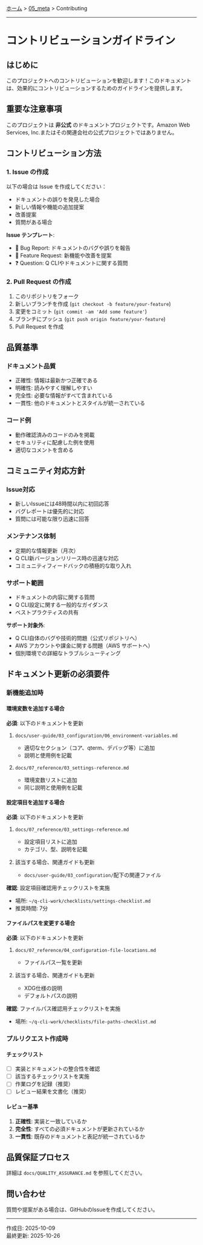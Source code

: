 [ホーム](../README.md) > [05_meta](README.md) > Contributing

---

# コントリビューションガイドライン


## はじめに

このプロジェクトへのコントリビューションを歓迎します！このドキュメントは、効果的にコントリビューションするためのガイドラインを提供します。

## 重要な注意事項

このプロジェクトは **非公式** のドキュメントプロジェクトです。Amazon Web Services, Inc.またはその関連会社の公式プロジェクトではありません。

## コントリビューション方法

### 1. Issue の作成

以下の場合は Issue を作成してください：
- ドキュメントの誤りを発見した場合
- 新しい情報や機能の追加提案
- 改善提案
- 質問がある場合

**Issue テンプレート**:
- 🐛 Bug Report: ドキュメントのバグや誤りを報告
- 🚀 Feature Request: 新機能や改善を提案
- ❓ Question: Q CLIやドキュメントに関する質問

### 2. Pull Request の作成

1. このリポジトリをフォーク
2. 新しいブランチを作成 (`git checkout -b feature/your-feature`)
3. 変更をコミット (`git commit -am 'Add some feature'`)
4. ブランチにプッシュ (`git push origin feature/your-feature`)
5. Pull Request を作成

## 品質基準

### ドキュメント品質
- 正確性: 情報は最新かつ正確である
- 明確性: 読みやすく理解しやすい
- 完全性: 必要な情報がすべて含まれている
- 一貫性: 他のドキュメントとスタイルが統一されている

### コード例
- 動作確認済みのコードのみを掲載
- セキュリティに配慮した例を使用
- 適切なコメントを含める

## コミュニティ対応方針

### Issue対応
- 新しいIssueには48時間以内に初回応答
- バグレポートは優先的に対応
- 質問には可能な限り迅速に回答

### メンテナンス体制
- 定期的な情報更新（月次）
- Q CLI新バージョンリリース時の迅速な対応
- コミュニティフィードバックの積極的な取り入れ

### サポート範囲
- ドキュメントの内容に関する質問
- Q CLI設定に関する一般的なガイダンス
- ベストプラクティスの共有

**サポート対象外**:
- Q CLI自体のバグや技術的問題（公式リポジトリへ）
- AWS アカウントや課金に関する問題（AWS サポートへ）
- 個別環境での詳細なトラブルシューティング

## ドキュメント更新の必須要件

### 新機能追加時

#### 環境変数を追加する場合

**必須**: 以下のドキュメントを更新

1. `docs/user-guide/03_configuration/06_environment-variables.md`
   - 適切なセクション（コア、qterm、デバッグ等）に追加
   - 説明と使用例を記載

2. `docs/07_reference/03_settings-reference.md`
   - 環境変数リストに追加
   - 同じ説明と使用例を記載

#### 設定項目を追加する場合

**必須**: 以下のドキュメントを更新

1. `docs/07_reference/03_settings-reference.md`
   - 設定項目リストに追加
   - カテゴリ、型、説明を記載

2. 該当する場合、関連ガイドも更新
   - `docs/user-guide/03_configuration/`配下の関連ファイル

**確認**: 設定項目確認用チェックリストを実施
- 場所: `~/q-cli-work/checklists/settings-checklist.md`
- 推奨時間: 7分

#### ファイルパスを変更する場合

**必須**: 以下のドキュメントを更新

1. `docs/07_reference/04_configuration-file-locations.md`
   - ファイルパス一覧を更新

2. 該当する場合、関連ガイドも更新
   - XDG仕様の説明
   - デフォルトパスの説明

**確認**: ファイルパス確認用チェックリストを実施
- 場所: `~/q-cli-work/checklists/file-paths-checklist.md`

### プルリクエスト作成時

#### チェックリスト

- [ ] 実装とドキュメントの整合性を確認
- [ ] 該当するチェックリストを実施
- [ ] 作業ログを記録（推奨）
- [ ] レビュー結果を文書化（推奨）

#### レビュー基準

1. **正確性**: 実装と一致しているか
2. **完全性**: すべての必須ドキュメントが更新されているか
3. **一貫性**: 既存のドキュメントと表記が統一されているか

## 品質保証プロセス

詳細は `docs/QUALITY_ASSURANCE.md` を参照してください。

## 問い合わせ

質問や提案がある場合は、GitHubのIssueを作成してください。

---

作成日: 2025-10-09  
最終更新: 2025-10-26
